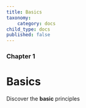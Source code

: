 ```yaml
---
title: Basics
taxonomy:
    category: docs
child_type: docs
published: false
---
```


### Chapter 1

# Basics

Discover the **basic** principles
